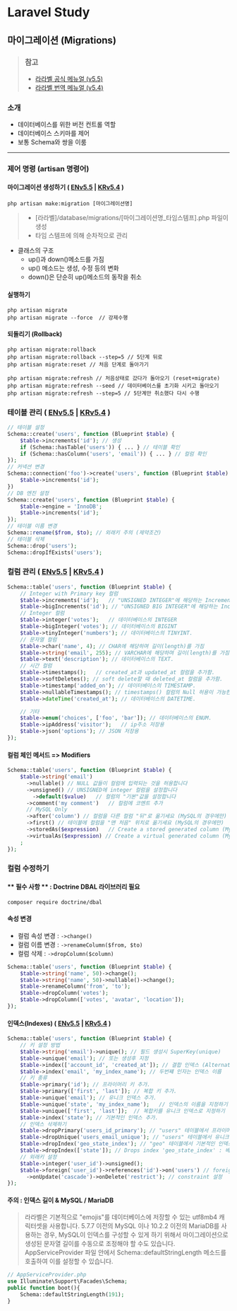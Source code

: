 # Laravel Study

## 마이그레이션 (Migrations)

> ### 참고
> - [라라벨 공식 메뉴얼 (v5.5)](https://laravel.com/docs/5.5/migrations)
> - [라라벨 번역 메뉴얼 (v5.4)](https://laravel.kr/docs/5.4/migrations)

### 소개
- 데이터베이스를 위한 버전 컨트롤 역할
- 데이터베이스 스키마를 제어
- 보통 Schema와 쌍을 이룸

---
### 제어 명령 (artisan 명령어)

#### 마이그레이션 생성하기 ( [ENv5.5](https://laravel.com/docs/5.5/migrations#generating-migrations) | [KRv5.4](https://laravel.kr/docs/5.4/migrations#generating-migrations) )

```shell
php artisan make:migration [마이그레이션명]
```

> - [라라벨]/database/migrations/[마이그레이션명_타임스템프].php 파일이 생성
> - 타임 스템프에 의해 순차적으로 관리

- 클래스의 구조
  - up()과 down()메소드를 가짐
  - up() 메소드는 생성, 수정 등의 변화
  - down()은 단순히 up()메소드의 동작을 취소

#### 실행하기

```shell
php artisan migrate
php artisan migrate --force  // 강제수행
```

#### 되돌리기 (Rollback)

```shell
php artisan migrate:rollback
php artisan migrate:rollback --step=5 // 5단계 뒤로
php artisan migrate:reset // 처음 단계로 돌아가기

php artisan migrate:refresh // 처음상태로 갔다가 돌아오기 (reset+migrate)
php artisan migrate:refresh --seed // 데이터베이스를 초기화 시키고 돌아오기
php artisan migrate:refresh --step=5 // 5단계만 취소했다 다시 수행
```

### 테이블 관리 ( [ENv5.5](https://laravel.com/docs/5.5/migrations#tables) | [KRv5.4](https://laravel.kr/docs/5.4/migrations#tables) )

```php
// 테이블 설정
Schema::create('users', function (Blueprint $table) {
    $table->increments('id'); // 생성
    if (Schema::hasTable('users')) { ... } // 테이블 확인
    if (Schema::hasColumn('users', 'email')) { ... } // 컬럼 확인
});
// 커넥션 변경
Schema::connection('foo')->create('users', function (Blueprint $table) {
    $table->increments('id');
})
// DB 엔진 설정
Schema::create('users', function (Blueprint $table) {
    $table->engine = 'InnoDB';
    $table->increments('id');
});
// 테이블 이름 변경
Schema::rename($from, $to); // 외래키 주의 (제약조건)
// 테이블 삭제
Schema::drop('users');
Schema::dropIfExists('users');
```

### 컬럼 관리 ( [ENv5.5](https://laravel.com/docs/5.5/migrations#columns) | [KRv5.4](https://laravel.kr/docs/5.4/migrations#columns) )

```php
Schema::table('users', function (Blueprint $table) {
    // Integer with Primary key 컬럼
    $table->increments('id');	// "UNSIGNED INTEGER"에 해당하는 Incrementing ID (프라이머리 키).
    $table->bigIncrements('id'); // "UNSIGNED BIG INTEGER"에 해당하는 Incrementing ID (프라이머리 키).
    // Integer 컬럼
    $table->integer('votes');	// 데이터베이스의 INTEGER
    $table->bigInteger('votes'); // 데이터베이스의 BIGINT
    $table->tinyInteger('numbers');	// 데이터베이스의 TINYINT.
    // 문자열 컬럼
    $table->char('name', 4); // CHAR에 해당하며 길이(length)를 가짐
    $table->string('email', 255); // VARCHAR에 해당하며 길이(length)를 가짐.
    $table->text('description'); // 데이터베이스의 TEXT.
    // 시간 컬럼
    $table->timestamps();	// created_at과 updated_at 컬럼을 추가함.
    $table->softDeletes(); // soft delete할 때 deleted_at 컬럼을 추가함.
    $table->timestamp('added_on'); // 데이터베이스의 TIMESTAMP.
    $table->nullableTimestamps(); // timestamps() 컬럼의 Null 허용이 가능한 버전.
    $table->dateTime('created_at');	// 데이터베이스의 DATETIME.

    // 기타
    $table->enum('choices', ['foo', 'bar']); // 데이터베이스의 ENUM.
    $table->ipAddress('visitor');	// ip주소 저장용
    $table->json('options'); // JSON 저장용
});
```

#### 컬럼 체인 메서드 => Modifiers

```php
Schema::table('users', function (Blueprint $table) {
    $table->string('email')
      ->nullable() // NULL 값들이 컬럼에 입력되는 것을 허용합니다
      ->unsigned() // UNSIGNED에 integer 컬럼을 설정합니다
	    ->default($value)	// 컬럼의 "기본"값을 설정합니다
      ->comment('my comment')	// 컬럼에 코멘트 추가
      // MySQL Only
      ->after('column')	// 컬럼을 다른 컬럼 "뒤"로 옮기세요 (MySQL의 경우에만)
      ->first()	// 테이블에 컬럼을 "맨 처음" 위치로 옮기세요 (MySQL의 경우에만)
      ->storedAs($expression)	// Create a stored generated column (MySQL의 경우에만)
      ->virtualAs($expression) // Create a virtual generated column (MySQL의 경우에만)
    ;
});
```

### 컬럼 수정하기

#### ** 필수 사항 ** :  Doctrine DBAL 라이브러리 필요

```shell
composer require doctrine/dbal
```

#### 속성 변경
- 컬럼 속성 변경 : `->change()`
- 컬럼 이름 변경 : `->renameColumn($from, $to)`
- 컬럼 삭제 : `->dropColumn($column)`

```php
Schema::table('users', function (Blueprint $table) {
    $table->string('name', 50)->change();
    $table->string('name', 50)->nullable()->change();
    $table->renameColumn('from', 'to');
    $table->dropColumn('votes');
    $table->dropColumn(['votes', 'avatar', 'location']);
});
```

#### 인덱스(Indexes) ( [ENv5.5](https://laravel.com/docs/5.5/migrations#indexes) | [KRv5.4](https://laravel.kr/docs/5.4/migrations#indexes) )

```php
Schema::table('users', function (Blueprint $table) {
    // 키 설정 방법
    $table->string('email')->unique(); // 필드 생성시 SuperKey(unique)
    $table->unique('email'); // 또는 생성후 지정
    $table->index(['account_id', 'created_at']); // 결합 인덱스 (AlternativeKey)
    $table->index('email', 'my_index_name'); // 두번쨰 인자는 인덱스 이름
    // 키 종류
    $table->primary('id'); // 프라이머리 키 추가.
    $table->primary(['first', 'last']); // 복합 키 추가.
    $table->unique('email'); // 유니크 인덱스 추가.
    $table->unique('state', 'my_index_name');	// 인덱스의 이름을 지정하기
    $table->unique(['first', 'last']);	// 복합키를 유니크 인덱스로 지정하기
    $table->index('state');	// 기본적인 인덱스 추가.
    // 인덱스 삭제하기
    $table->dropPrimary('users_id_primary'); // "users" 테이블에서 프라이머리 키 지우기.
    $table->dropUnique('users_email_unique'); // "users" 테이블에서 유니크 인덱스 지우기.
    $table->dropIndex('geo_state_index'); // "geo" 테이블에서 기본적인 인덱스 지우기.
    $table->dropIndex(['state']); // Drops index 'geo_state_index' : 배열 사용시 이름 추정
    // 외래키 설정
    $table->integer('user_id')->unsigned();
    $table->foreign('user_id')->references('id')->on('users') // foreignKey 설정
      ->onUpdate('cascade')->onDelete('restrict'); // constraint 설정
});
```

#### 주의 : 인덱스 길이 & MySQL / MariaDB
> 라라벨은 기본적으로 "emojis"를 데이터베이스에 저장할 수 있는 utf8mb4 캐릭터셋을 사용합니다. 5.7.7 이전의 MySQL 이나 10.2.2 이전의 MariaDB를 사용하는 경우, MySQL이 인덱스를 구성할 수 있게 하기 위해서 마이그레이션으로 생성된 문자열 길이를 수동으로 조정해야 할 수도 있습니다. AppServiceProvider 파일 안에서 Schema::defaultStringLength 메소드를 호출하여 이를 설정할 수 있습니다.

```php
// AppServiceProvider.php
use Illuminate\Support\Facades\Schema;
public function boot(){
    Schema::defaultStringLength(191);
}
```
